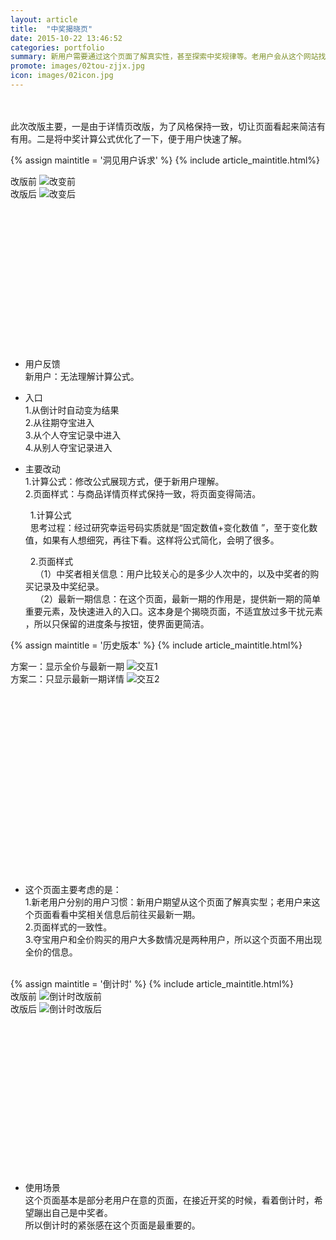 ```yaml
---
layout: article
title:  "中奖揭晓页"
date: 2015-10-22 13:46:52
categories: portfolio
summary: 新用户需要通过这个页面了解真实性，甚至探索中奖规律等。老用户会从这个网站找到自己想要的，所以要权衡好。
promote: images/02tou-zjjx.jpg
icon: images/02icon.jpg
---
```

<br><br>
此次改版主要，一是由于详情页改版，为了风格保持一致，切让页面看起来简洁有有用。二是将中奖计算公式优化了一下，便于用户快速了解。


{% assign maintitle = '洞见用户诉求' %}
{% include article_maintitle.html%}


<div class="article_left_img">
	改版前
	<img src="{{ site.baseurl }}/images/02gaibanqian.jpg" alt="改变前" >  
	
</div>
<div class="article_right_img">
	改版后
	<img src="{{ site.baseurl }}/images/02gaibanhou.jpg" alt="改变后" >  
	
</div>
<br><br><br><br><br><br><br><br><br><br><br><br><br><br>

* <span class="article_subtitle">用户反馈</span>  <br />
新用户：无法理解计算公式。

* <span class="article_subtitle">入口</span>  <br />
1.从倒计时自动变为结果<br>
2.从往期夺宝进入<br>
3.从个人夺宝记录中进入<br>
4.从别人夺宝记录进入<br>

* <span class="article_subtitle">主要改动</span>  <br />
1.计算公式：修改公式展现方式，便于新用户理解。<br>
2.页面样式：与商品详情页样式保持一致，将页面变得简洁。<br>

	&nbsp;&nbsp;1.计算公式<br>
	&nbsp;&nbsp;思考过程：经过研究幸运号码实质就是“固定数值+变化数值 ”，至于变化数值，如果有人想细究，再往下看。这样将公式简化，会明了很多。<br>

	&nbsp;&nbsp;2.页面样式<br>
&nbsp;&nbsp;&nbsp;&nbsp;（1）中奖者相关信息：用户比较关心的是多少人次中的，以及中奖者的购买记录及中奖纪录。<br>
&nbsp;&nbsp;&nbsp;&nbsp;（2）最新一期信息：在这个页面，最新一期的作用是，提供新一期的简单重要元素，及快速进入的入口。这本身是个揭晓页面，不适宜放过多干扰元素								，所以只保留的进度条与按钮，使界面更简洁。



{% assign maintitle = '历史版本' %}
{% include article_maintitle.html%}

<div class="article_left_img">
	方案一：显示全价与最新一期
	<img src="{{ site.baseurl }}/images/02jiaohu1.jpg" alt="交互1" >  
</div>
<div class="article_right_img">
	方案二：只显示最新一期详情
	<img src="{{ site.baseurl }}/images/02jiaohu2.jpg" alt="交互2" >  
</div>

<br><br><br><br><br><br><br><br><br><br><br><br><br><br><br><br><br>


* <span class="article_subtitle">这个页面主要考虑的是：</span>  <br />
1.新老用户分别的用户习惯：新用户期望从这个页面了解真实型；老用户来这个页面看看中奖相关信息后前往买最新一期。<br>
2.页面样式的一致性。<br>
3.夺宝用户和全价购买的用户大多数情况是两种用户，所以这个页面不用出现全价的信息。
<br>
{% assign maintitle = '倒计时' %}
{% include article_maintitle.html%}
<div class="article_left_img">
	改版前
	<img src="{{ site.baseurl }}/images/02djsgaibanqian.jpg" alt="倒计时改版前" >  
</div>
<div class="article_right_img">
	改版后
	<img src="{{ site.baseurl }}/images/02djsgaibanhou.jpg" alt="倒计时改版后" >  
</div>

<br><br><br><br><br><br><br><br><br><br><br><br><br><br>

* <span class="article_subtitle">使用场景</span>  <br />
这个页面基本是部分老用户在意的页面，在接近开奖的时候，看着倒计时，希望蹦出自己是中奖者。<br>
所以倒计时的紧张感在这个页面是最重要的。<br>

<br><br>
